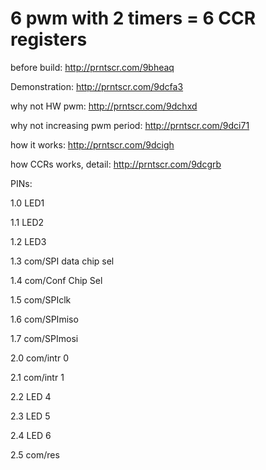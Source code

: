 # 6 pwm with 2 timers = 6 CCR registers

before build: http://prntscr.com/9bheaq

Demonstration: http://prntscr.com/9dcfa3

why not HW pwm: http://prntscr.com/9dchxd

why not increasing pwm period: http://prntscr.com/9dci71

how it works: http://prntscr.com/9dcigh

how CCRs works, detail: http://prntscr.com/9dcgrb




PINs: 

1.0	LED1

1.1	LED2

1.2	LED3

1.3	com/SPI data chip sel

1.4	com/Conf Chip Sel

1.5	com/SPIclk

1.6	com/SPImiso

1.7	com/SPImosi


2.0	com/intr 0

2.1	com/intr 1

2.2	LED 4

2.3	LED 5

2.4	LED 6

2.5	com/res

